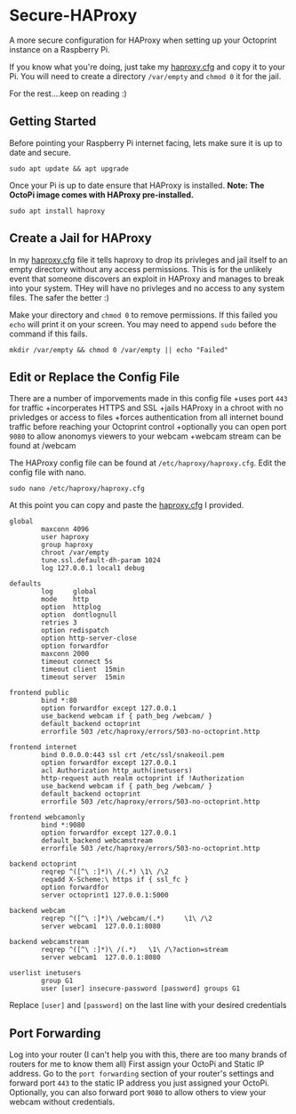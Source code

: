 # Secure-HAProxy
A more secure configuration for HAProxy when setting up your Octoprint instance on a Raspberry Pi.

If you know what you're doing, just take my [haproxy.cfg](/haproxy.cfg) and copy it to your Pi.
You will need to create a directory `/var/empty` and `chmod 0` it for the jail.

For the rest....keep on reading :)



## Getting Started
Before pointing your Raspberry Pi internet facing, lets make sure it is up to date and secure.
```
sudo apt update && apt upgrade
```
Once your Pi is up to date ensure that HAProxy is installed. 
**Note: The OctoPi image comes with HAProxy pre-installed.**
```
sudo apt install haproxy
```
## Create a Jail for HAProxy
In my [haproxy.cfg](/haproxy.cfg) file it tells haproxy to drop its privleges and jail itself to an empty directory without any access permissions.  This is for the unlikely event that someone discovers an exploit in HAProxy and manages to break into your system.  THey will have no privleges and no access to any system files.  The safer the better :)

Make your directory and `chmod 0` to remove permissions.  If this failed you `echo` will print it on your screen.  You may need to append `sudo` before the command if this fails.
```
mkdir /var/empty && chmod 0 /var/empty || echo "Failed"
```

## Edit or Replace the Config File
There are a number of imporvements made in this config file
  +uses port `443` for traffic
  +incorperates HTTPS and SSL
  +jails HAProxy in a chroot with no privledges or access to files
  +forces authentication from all internet bound traffic before reaching your Octoprint control
  +optionally you can open port `9080` to allow anonomys viewers to your webcam
  +webcam stream can be found at <your-ip-address>/webcam

The HAProxy config file can be found at `/etc/haproxy/haproxy.cfg`.  Edit the config file with nano.
```
sudo nano /etc/haproxy/haproxy.cfg
```
At this point you can copy and paste the [haproxy.cfg](/haproxy.cfg) I provided.
```
global
        maxconn 4096
        user haproxy
        group haproxy
        chroot /var/empty
        tune.ssl.default-dh-param 1024
        log 127.0.0.1 local1 debug

defaults
        log     global
        mode    http
        option  httplog
        option  dontlognull
        retries 3
        option redispatch
        option http-server-close
        option forwardfor
        maxconn 2000
        timeout connect 5s
        timeout client  15min
        timeout server  15min

frontend public
        bind *:80
        option forwardfor except 127.0.0.1
        use_backend webcam if { path_beg /webcam/ }
        default_backend octoprint
        errorfile 503 /etc/haproxy/errors/503-no-octoprint.http

frontend internet
        bind 0.0.0.0:443 ssl crt /etc/ssl/snakeoil.pem
        option forwardfor except 127.0.0.1
        acl Authorization http_auth(inetusers)
        http-request auth realm octoprint if !Authorization
        use_backend webcam if { path_beg /webcam/ }
        default_backend octoprint
        errorfile 503 /etc/haproxy/errors/503-no-octoprint.http

frontend webcamonly
        bind *:9080
        option forwardfor except 127.0.0.1
        default_backend webcamstream
        errorfile 503 /etc/haproxy/errors/503-no-octoprint.http

backend octoprint
        reqrep ^([^\ :]*)\ /(.*) \1\ /\2
        reqadd X-Scheme:\ https if { ssl_fc }
        option forwardfor
        server octoprint1 127.0.0.1:5000

backend webcam
        reqrep ^([^\ :]*)\ /webcam/(.*)     \1\ /\2
        server webcam1  127.0.0.1:8080

backend webcamstream
        reqrep ^([^\ :]*)\ /(.*)   \1\ /\?action=stream
        server webcam1  127.0.0.1:8080

userlist inetusers
        group G1
        user [user] insecure-password [password] groups G1
```
Replace `[user]` and `[password]` on the last line with your desired credentials

## Port Forwarding
Log into your router (I can't help you with this, there are too many brands of routers for me to know them all)
First assign your OctoPi and Static IP address.
Go to the `port forwarding` section of your router's settings and forward port `443` to the static IP address you just assigned your OctoPi.
Optionally, you can also forward port `9080` to allow others to view your webcam without credentials.
